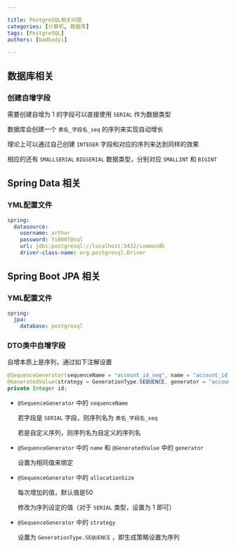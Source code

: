```yaml
---

title: PostgreSQL相关问题
categories: [计算机, 数据库]
tags: [PostgreSQL]
authors: [badbadyi]

---
```


## 数据库相关

### 创建自增字段

需要创建自增为 1 的字段可以直接使用 `SERIAL` 作为数据类型

数据库会创建一个 `表名_字段名_seq` 的序列来实现自动增长

理论上可以通过自己创建 `INTEGER` 字段和对应的序列来达到同样的效果

相应的还有 `SMALLSERIAL` `BIGSERIAL` 数据类型，分别对应 `SMALLINT` 和 `BIGINT`

## Spring Data 相关

### YML配置文件

```yaml
spring:
  datasource:
    username: arthur
    password: Yi0807@sql
    url: jdbc:postgresql://localhost:5432/commondb
    driver-class-name: org.postgresql.Driver
```

## Spring Boot JPA 相关

### YML配置文件

```yaml
spring:
  jpa:
    database: postgresql
```

### DTO类中自增字段

自增本质上是序列，通过如下注解设置

```java
@SequenceGenerator(sequenceName = "account_id_seq", name = "account_id_auto", allocationSize = 1)
@GeneratedValue(strategy = GenerationType.SEQUENCE, generator = "account_id_auto")
private Integer id;
```

- `@SequenceGenerator` 中的 `sequenceName`

  若字段是 `SERIAL` 字段，则序列名为 `表名_字段名_seq` 

  若是自定义序列，则序列名为自定义的序列名

- `@SequenceGenerator` 中的 `name` 和 `@GeneratedValue` 中的 `generator`

  设置为相同值来绑定

- `@SequenceGenerator` 中的 `allocationSize`

  每次增加的值，默认值是50

  修改为序列设定的值（对于 `SERIAL` 类型，设置为 1 即可）

- `@SequenceGenerator` 中的 `strategy`

  设置为 `GenerationType.SEQUENCE` ，即生成策略设置为序列



